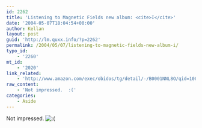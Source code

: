 ```yaml
---
id: 2262
title: 'Listening to Magnetic Fields new album: <cite>I</cite>'
date: '2004-05-07T18:04:54+00:00'
author: Kellan
layout: post
guid: 'http://lm.quxx.info/?p=2262'
permalink: /2004/05/07/listening-to-magnetic-fields-new-album-i/
typo_id:
    - '2260'
mt_id:
    - '2020'
link_related:
    - 'http://www.amazon.com/exec/obidos/tg/detail/-/B0001NNL8O/qid=1083966753/sr=1-1/ref=sr_1_1/102-9435059-1111327?v=glance&s=music'
raw_content:
    - 'Not impressed.  :('
categories:
    - Aside
---
```


Not impressed. ![:(](http://lm.local/wp-includes/images/smilies/frownie.png)